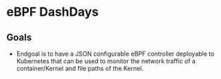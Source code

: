 # eBPF DashDays

## Goals


- Endgoal is to have a JSON configurable eBPF controller deployable to Kubernetes that can be used to monitor the network traffic of a container/Kernel and file paths of the Kernel. 
